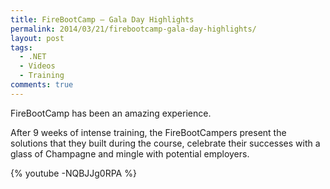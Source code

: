 ```yaml
---
title: FireBootCamp – Gala Day Highlights
permalink: 2014/03/21/firebootcamp-gala-day-highlights/
layout: post
tags:
  - .NET
  - Videos
  - Training
comments: true
---
```


FireBootCamp has been an amazing experience.

After 9 weeks of intense training, the FireBootCampers present the solutions that they built during the course, celebrate their successes with a glass of Champagne and mingle with potential employers.

{% youtube -NQBJJg0RPA %}

